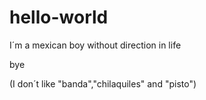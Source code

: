 # hello-world

I´m a mexican boy without direction in life

bye

(I don´t like "banda","chilaquiles" and "pisto")
